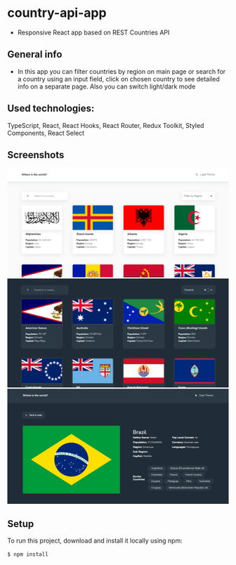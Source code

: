 # country-api-app
-  Responsive React app based on REST Countries API
 
## General info
- In this app you can filter countries by region on main page or search for a country using an input field, click on chosen country to see detailed info on a separate page. Also you can switch light/dark mode

## Used technologies:
TypeScript, React, React Hooks, React Router, Redux Toolkit, Styled Components, React Select

## Screenshots
![screenshot](src/screenshots/main.png)
![screenshot](src/screenshots/filters-dark-theme.png)
![screenshot](src/screenshots/country-page.png)

## Setup
To run this project, download and install it locally using npm:

```
$ npm install

```
